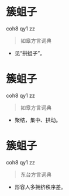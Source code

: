 # 簇蛆子
coh8 qy1 zz
> 如皋方言词典
- 见“拱蛆子”。

# 簇蛆子
coh8 qy1 zz
> 如皋方言词典
- 聚结，集中、拱动。

# 簇蛆子
coh8 qy1 zz
> 东台方言词典
- 形容人多拥挤秩序差。
